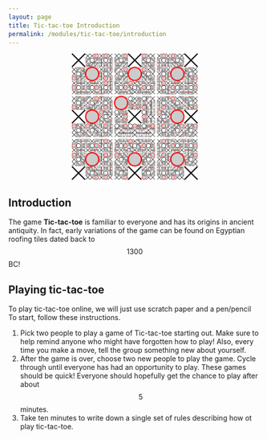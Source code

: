 ```yaml
---
layout: page
title: Tic-tac-toe Introduction
permalink: /modules/tic-tac-toe/introduction
---
```


<p align="center"><img src="fig/tic-tac-toe.png" width="50%"/></p>

## Introduction

The game **Tic-tac-toe** is familiar to everyone and has its origins in ancient antiquity.
In fact, early variations of the game can be found on Egyptian roofing tiles dated back to $$1300$$ BC!

## Playing tic-tac-toe

To play tic-tac-toe online, we will just use scratch paper and a pen/pencil
To start, follow these instructions.
1. Pick two people to play a game of Tic-tac-toe starting out.  Make sure to help remind anyone who might have forgotten how to play!  Also, every time you make a move, tell the group something new about yourself.
2. After the game is over, choose two new people to play the game.  Cycle through until everyone has had an opportunity to play.  These games should be quick!  Everyone should hopefully get the chance to play after about $$5$$ minutes.
3. Take ten minutes to write down a single set of rules describing how ot play tic-tac-toe.


